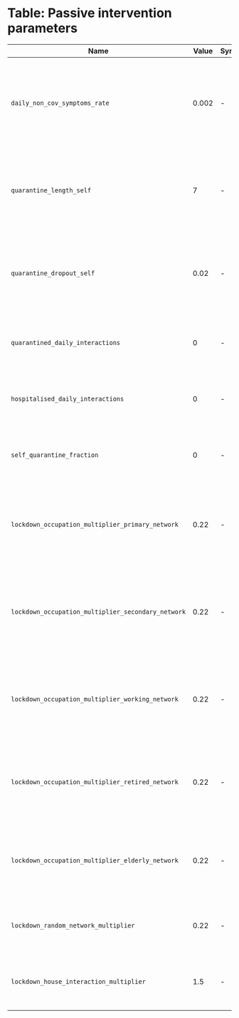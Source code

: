 # Table: Passive intervention parameters
| Name | Value | Symbol | Description | Source | 
|  ---- | ---- | ---- | ---- | ---- |
| `daily_non_cov_symptoms_rate` | 0.002 | - | Daily probability of reporting similar symptoms which are not covid-19, including seasonal flu | UK flu survey |
| `quarantine_length_self` | 7 | - | Maximum number of days quarantine for individuals self-reporting symptoms | - |
| `quarantine_dropout_self` | 0.02 | - | Daily probability of drop out for an individual quarantining after self-reporting symptoms | - |
| `quarantined_daily_interactions` | 0 | - | Daily random interactions of a quarantined individual | - |
| `hospitalised_daily_interactions` | 0 | - | Daily random interactions of a hospitalised individual | - |
| `self_quarantine_fraction` | 0 | - | Proportion of people who self-quarantine upon symptoms | - |
| `lockdown_occupation_multiplier_primary_network` | 0.22 | - | Relative change in number of occupation network contacts on lockdown for primary age | - |
| `lockdown_occupation_multiplier_secondary_network` | 0.22 | - | Relative change in number of occupation network contacts on lockdown for secondary age | - |
| `lockdown_occupation_multiplier_working_network` | 0.22 | - | Relative change in number of occupation network contacts on lockdown for working age | Based on an estimate of the number of key workers |
| `lockdown_occupation_multiplier_retired_network` | 0.22 | - | Relative change in number of occupation network contacts on lockdown for retired age | - |
| `lockdown_occupation_multiplier_elderly_network` | 0.22 | - | Relative change in number of occupation network contacts on lockdown for elderly | - |
| `lockdown_random_network_multiplier` | 0.22 | - | Relative change in random network contacts on lockdown | - |
| `lockdown_house_interaction_multiplier` | 1.5 | - | Relative change in household network contacts on lockdown | - |